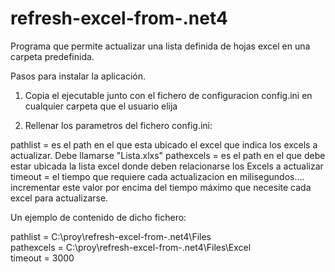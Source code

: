 # refresh-excel-from-.net4

Programa que permite actualizar una lista definida de hojas excel en una carpeta predefinida.

Pasos para instalar la aplicación.

1. Copia el ejecutable junto con el fichero de configuracion config.ini en cualquier carpeta que el usuario elija

2. Rellenar los parametros del fichero config.ini:

pathlist = es el path en el que esta ubicado el excel que indica los excels a actualizar. Debe llamarse "Lista.xlxs"
pathexcels = es el path en el que debe estar ubicada la lista excel donde deben relacionarse los Excels a actualizar
timeout = el tiempo que requiere cada actualizacion en milisegundos.... incrementar este valor por encima del tiempo máximo que necesite cada excel para actualizarse.

Un ejemplo de contenido de dicho fichero:

pathlist = C:\proy\refresh-excel-from-.net4\Files\
pathexcels = C:\proy\refresh-excel-from-.net4\Files\Excel\
timeout = 3000
